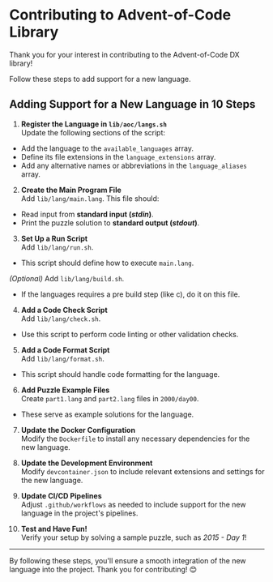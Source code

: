 # Contributing to Advent-of-Code Library

Thank you for your interest in contributing to the Advent-of-Code DX library! 

Follow these steps to add support for a new language.

## Adding Support for a New Language in 10 Steps

1. **Register the Language in `lib/aoc/langs.sh`**  
Update the following sections of the script:
- Add the language to the `available_languages` array.
- Define its file extensions in the `language_extensions` array.
- Add any alternative names or abbreviations in the `language_aliases` array.

2. **Create the Main Program File**  
Add `lib/lang/main.lang`. This file should:
- Read input from **standard input (_stdin_)**.
- Print the puzzle solution to **standard output (_stdout_)**.

3. **Set Up a Run Script**  
Add `lib/lang/run.sh`.  
- This script should define how to execute `main.lang`.

_(Optional)_ Add `lib/lang/build.sh`.
- If the languages requires a pre build step (like c), do it on this file.

4. **Add a Code Check Script**  
Add `lib/lang/check.sh`.  
- Use this script to perform code linting or other validation checks.

5. **Add a Code Format Script**  
Add `lib/lang/format.sh`.  
- This script should handle code formatting for the language.

6. **Add Puzzle Example Files**  
Create `part1.lang` and `part2.lang` files in `2000/day00`.  
- These serve as example solutions for the language.

7. **Update the Docker Configuration**  
Modify the `Dockerfile` to install any necessary dependencies for the new language.

8. **Update the Development Environment**  
Modify `devcontainer.json` to include relevant extensions and settings for the new language.

9. **Update CI/CD Pipelines**  
Adjust `.github/workflows` as needed to include support for the new language in the project's pipelines.

10. **Test and Have Fun!**  
Verify your setup by solving a sample puzzle, such as _2015 - Day 1_!

---

By following these steps, you'll ensure a smooth integration of the new language into the project. Thank you for contributing! 😊

